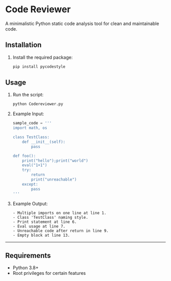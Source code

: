 # Code Reviewer

A minimalistic Python static code analysis tool for clean and maintainable code.

## Installation
1. Install the required package:
   ```bash
   pip install pycodestyle
   ```

## Usage
1. Run the script:
   ```bash
   python Codereviewer.py
   ```

2. Example Input:
   ```python
   sample_code = '''
   import math, os

   class TestClass:
       def __init__(self):
           pass

   def foo():
       print("hello");print("world")
       eval("1+1")
       try:
           return
           print("unreachable")
       except:
           pass
   '''
   ```

3. Example Output:
   ```plaintext
   - Multiple imports on one line at line 1.
   - Class 'TestClass' naming style.
   - Print statement at line 6.
   - Eval usage at line 7.
   - Unreachable code after return in line 9.
   - Empty block at line 13.
   ```


---

## Requirements

- Python 3.8+
- Root privileges for certain features
